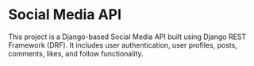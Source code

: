 # Social Media API
This project is a Django-based Social Media API built using Django REST Framework (DRF). It includes user authentication, user profiles, posts, comments, likes, and follow functionality.


